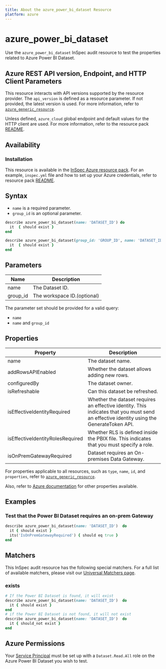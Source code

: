 ```yaml
---
title: About the azure_power_bi_dataset Resource
platform: azure
---
```


# azure_power_bi_dataset

Use the `azure_power_bi_dataset` InSpec audit resource to test the properties related to Azure Power BI Dataset.

## Azure REST API version, Endpoint, and HTTP Client Parameters

This resource interacts with API versions supported by the resource provider. The `api_version` is defined as a resource parameter.
If not provided, the latest version is used. For more information, refer to [`azure_generic_resource`](azure_generic_resource.md).

Unless defined, `azure_cloud` global endpoint and default values for the HTTP client are used. For more information, refer to the resource pack [README](../../README.md).

## Availability

### Installation

This resource is available in the [InSpec Azure resource pack](https://github.com/inspec/inspec-azure). For an example, `inspec.yml` file and how to set up your Azure credentials, refer to resource pack [README](../../README.md#Service-Principal).

## Syntax

- `name` is a required parameter.
- `group_id` is an optional parameter.

```ruby
describe azure_power_bi_dataset(name: 'DATASET_ID') do
  it  { should exist }
end
```

```ruby
describe azure_power_bi_dataset(group_id: 'GROUP_ID', name: 'DATASET_ID')  do
  it  { should exist }
end
```

## Parameters

| Name           | Description                                                                      |
|----------------|----------------------------------------------------------------------------------|
| name           | The Dataset ID.                                                                  |
| group_id       | The workspace ID.(optional)                                                      |

The parameter set should be provided for a valid query:

- `name`
- `name` and `group_id`

## Properties

| Property                   | Description                                                      |
|----------------------------|------------------------------------------------------------------|
| name                       | The dataset name.                                                |
| addRowsAPIEnabled          | Whether the dataset allows adding new rows.                      |
| configuredBy               | The dataset owner.                                               |           
| isRefreshable              | Can this dataset be refreshed.                                   |
| isEffectiveIdentityRequired| Whether the dataset requires an effective identity. This indicates that you must send an effective identity using the GenerateToken API.|
| isEffectiveIdentityRolesRequired | Whether RLS is defined inside the PBIX file. This indicates that you must specify a role.|
| isOnPremGatewayRequired    | Dataset requires an On-premises Data Gateway.                    |


For properties applicable to all resources, such as `type`, `name`, `id`, and `properties`, refer to [`azure_generic_resource`](azure_generic_resource.md#properties).

Also, refer to [Azure documentation](https://docs.microsoft.com/en-us/rest/api/power-bi/datasets/get-dataset) for other properties available.

## Examples

### Test that the Power BI Dataset requires an on-prem Gateway 

```ruby
describe azure_power_bi_dataset(name: 'DATASET_ID')  do
  it { should exist }
  its('IsOnPremGatewayRequired') { should eq true }
end
```

## Matchers

This InSpec audit resource has the following special matchers. For a full list of available matchers, please visit our [Universal Matchers page](/inspec/matchers/).

### exists

```ruby
# If the Power BI Dataset is found, it will exist
describe azure_power_bi_dataset(name: 'DATASET_ID')  do
  it { should exist }
end
# if the Power BI Dataset is not found, it will not exist
describe azure_power_bi_dataset(name: 'DATASET_ID')  do
  it { should_not exist }
end
```

## Azure Permissions

Your [Service Principal](https://docs.microsoft.com/en-us/azure/azure-resource-manager/resource-group-create-service-principal-portal) must be set up with a `Dataset.Read.All` role on the Azure Power BI Dataset you wish to test.